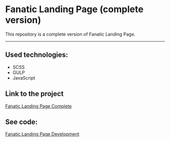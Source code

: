 # Fanatic Landing Page (complete version)

This repository is a complete version of Fanatic Landing Page. 

---

## Used technologies:

* SCSS
* GULP
* JavaScript

## Link to the project

[Fanatic Landing Page Complete](https://github.com/Lonerr7/Fanatic-Landing-complete/ "Fanatic Landing Page")

## See code:

[Fanatic Landing Page Development](https://github.com/Lonerr7/Fanatic-landing-dev/ "Fanatic Landing Page Development")
